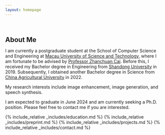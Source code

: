 ```yaml
---
layout: homepage
---
```


<h1 id="about-me"></h1>

<h2 style="margin: 60px 0px 10px;">About Me</h2>

I am currently a postgraduate student at the School of Computer Science and Engineering at [Macau University of Science and Technology](https://www.must.edu.mo/en), where I am fortunate to be advised by [Professor Zhanchuan Cai](https://www.must.edu.mo/en/scse/staff/cai-zhan-chuan). Before this, I received my Bachelor degree in Engineering from [Shandong University](https://www.en.sdu.edu.cn/) in 2019. Subsequently, I obtained another Bachelor degree in Science from [China Agricultural University](https://www.cau.edu.cn/) in 2022.

My research interests include image enhancement, image generation, and speech synthesis.

I am expected to graduate in June 2024 and am currently seeking a Ph.D. position. Please feel free to contact me if you are interested.





{% include_relative _includes/education.md %}
{% include_relative _includes/preprint.md %}
{% include_relative _includes/projects.md %}
{% include_relative _includes/contact.md %}

